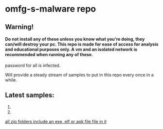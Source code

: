 # omfg-s-malware repo

## Warning!

#### Do not install any of these unless you know what you're doing, they can/will destroy your pc. This repo is made for ease of access for analysis and educational purposes only. A vm and an isolated network is recommended when running any of these.


password for all is infected.

Will provide a steady stream of samples to put in this repo every once in a while. 

## Latest samples:

<ol>
  <li><a href="https://github.com/omfghello/omfg-s-malrepo/tree/main/malware%20samples/Info%20stealers/Panda%20stealer"Panda stealer</a></li>
  <li><a href="https://github.com/omfghello/omfg-s-malrepo/tree/main/malware%20samples/loader/Emmenhtal"Emmenhtal</a></li>
</ol>

all zip folders include an exe, elf or apk file file in it
